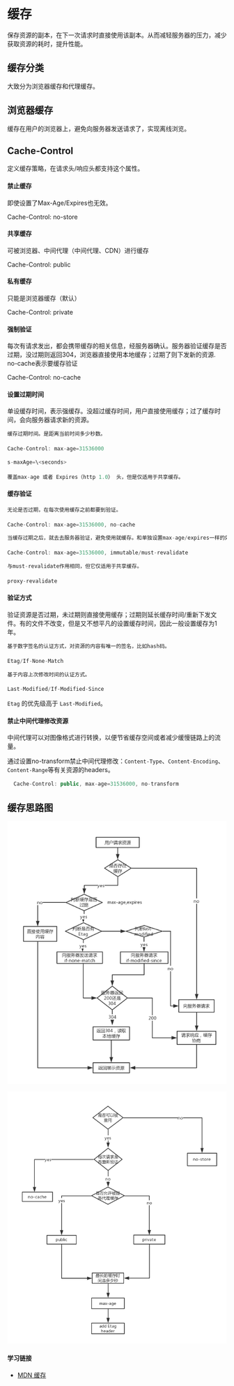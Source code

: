 # 缓存

保存资源的副本，在下一次请求时直接使用该副本。从而减轻服务器的压力，减少获取资源的耗时，提升性能。

## 缓存分类

大致分为浏览器缓存和代理缓存。

## 浏览器缓存

缓存在用户的浏览器上，避免向服务器发送请求了，实现离线浏览。

## Cache-Control

定义缓存策略，在请求头/响应头都支持这个属性。

#### 禁止缓存

即使设置了Max-Age/Expires也无效。

Cache-Control: no-store

#### 共享缓存

可被浏览器、中间代理（中间代理、CDN）进行缓存

Cache-Control: public

#### 私有缓存

只能是浏览器缓存（默认）

Cache-Control: private

#### 强制验证

每次有请求发出，都会携带缓存的相关信息，经服务器确认。服务器验证缓存是否过期，没过期则返回304，浏览器直接使用本地缓存；过期了则下发新的资源. no-cache表示要缓存验证

Cache-Control: no-cache

#### 设置过期时间

单设缓存时间，表示强缓存。没超过缓存时间，用户直接使用缓存；过了缓存时间，会向服务器请求新的资源。

``` js
缓存过期时间。是距离当前时间多少秒数。

Cache-Control: max-age=31536000
```

``` js
s-maxAge=\<seconds>

覆盖max-age 或者 Expires（http 1.0） 头，但是仅适用于共享缓存。
```

#### 缓存验证

``` js
无论是否过期，在每次使用缓存之前都要到验证。

Cache-Control: max-age=31536000, no-cache
```

``` js
当缓存过期之后，就去去服务器验证，避免使用就缓存。和单独设置max-age/expires一样的效果。

Cache-Control: max-age=31536000, immutable/must-revalidate
```

``` js
与must-revalidate作用相同，但它仅适用于共享缓存。

proxy-revalidate
```

#### 验证方式

验证资源是否过期，未过期则直接使用缓存；过期则延长缓存时间/重新下发文件。有的文件不改变，但是又不想平凡的设置缓存时间，因此一般设置缓存为1年。

``` js
基于数字签名的认证方式，对资源的内容有唯一的签名，比如hash码。

Etag/If-None-Match
```

``` js
基于内容上次修改时间的认证方式。

Last-Modified/If-Modified-Since
```

`Etag` 的优先级高于 `Last-Modified`。

#### 禁止中间代理修改资源

中间代理可以对图像格式进行转换，以便节省缓存空间或者减少缓慢链路上的流量。

通过设置no-transform禁止中间代理修改：`Content-Type`、`Content-Encoding`、`Content-Range`等有关资源的headers。

``` js
  Cache-Control: public, max-age=31536000, no-transform
```

## 缓存思路图

![缓存1](./img/缓存1.png)

![缓存2](./img/缓存2.png)

#### 学习链接

- [MDN 缓存](https://developer.mozilla.org/zh-CN/docs/Web/HTTP/Caching_FAQ)
